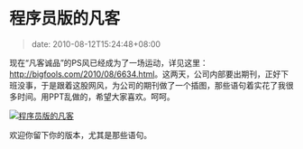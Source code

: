 # 程序员版的凡客
>date: 2010-08-12T15:24:48+08:00


现在“凡客诚品”的PS风已经成为了一场运动，详见这里：<http://bigfools.com/2010/08/6634.html>。这两天，公司内部要出期刊，正好下班没事，于是跟着这股网风，为公司的期刊做了一个插图，那些语句着实花了我很多时间。用PPT乱做的，希望大家喜欢。呵呵。


[![](https://coolshell.cn/wp-content/uploads/2010/08/coolshell.programmer.jpg "程序员版的凡客")](https://coolshell.cn/wp-content/uploads/2010/08/coolshell.programmer.jpg)


欢迎你留下你的版本，尤其是那些语句。


